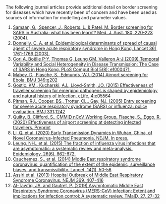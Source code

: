 </br>
The following journal articles provide additional detail on border screening for diseases which have recently been of concern and have been used as sources of information for modelling and parameter values.

1. [Samaan, G., Spencer, J., Roberts, L. & Patel, M. Border screening for SARS in Australia: what has been learnt? Med. J. Aust. 180, 220-223 (2004).](https://doi.org/10.5694/j.1326-5377.2004.tb05889.x)
2. [Donnelly, C. A. et al. Epidemiological determinants of spread of causal agent of severe acute respiratory syndrome in Hong Kong. Lancet 361, 1761-1766 (2003).](https://www.sciencedirect.com/science/article/pii/S0140673603134101?via%3Dihub)
3. [Cori A, Bo&euml;lle P-Y, Thomas G, Leung GM, Valleron A-J (2009) Temporal Variability and Social Heterogeneity in Disease Transmission: The Case of SARS in Hong Kong. PLoS Comput Biol 5(8): e1000471.](https://doi.org/10.1371/journal.pcbi.1000471)
4. [Mabey, D., Flasche, S., Edmunds, WJ. (2014) Airport screening for Ebola. BMJ 349:g202](https://doi.org/10.1136/bmj.g6202)
5. [Gostic, KM., Kucharski, AJ., Lloyd-Smith, JO. (2015) Effectiveness of traveller screening for emerging pathogens is shaped by epidemiology and natural history of infection. eLife, 4:e05564](https://www.ncbi.nlm.nih.gov/pmc/articles/PMC4337724/)
6. [Pitman, RJ., Cooper, BS., Trotter, CL., Gay, NJ. (2005) Entry screening for severe acute respiratory syndrome (SARS) or influenza: policy evaluation. BMJ 331:1242](https://doi.org/10.1136/bmj.38573.696100.3A)
7. [Quilty, B. Clifford, S., CMMID nCoV Working Group, Flasche, S., Eggo, R. (2020) Effectiveness of airport screening at detecting infected travellers. Preprint](https://github.com/cmmid/cmmid.github.io/raw/master/ncov/airport_screening_report/airport_screening_preprint_2020_01_28.pdf)
8. [Li, Q. et al. (2020) Early Transmission Dynamics in Wuhan, China, of Novel Coronavirus-Infected Pneumonia. NEJM. In press.](https://doi.org/10.1056/nejmoa2001316)
9. [Leung, NH., et al. (2015) The fraction of influenza virus infections that are asymptomatic: a systematic review and meta-analysis. Epidemiology, 26(6), 862-872.](https://dx.doi.org/10.1097%2FEDE.0000000000000340)
10. [Cauchemez, S., et al. (2014) Middle East respiratory syndrome coronavirus: quantification of the extent of the epidemic, surveillance biases, and transmissibility. Lancet, 14(1), 50-56 ](https://www.sciencedirect.com/science/article/pii/S1473309913703049)
11. [Assiri et al. (2013) Hospital Outbreak of Middle East Respiratory Syndrome Coronavirus. NEJM 369, 407-416](https://www.nejm.org/doi/10.1056/NEJMoa1306742)
12. [Al-Tawfiq, JA. and Gautret, P. (2019) Asymptomatic Middle East Respiratory Syndrome Coronavirus (MERS-CoV) infection: Extent and implications for infection control: A systematic review. TMaID, 27, 27-32](https://doi.org/10.1016/j.tmaid.2018.12.003)